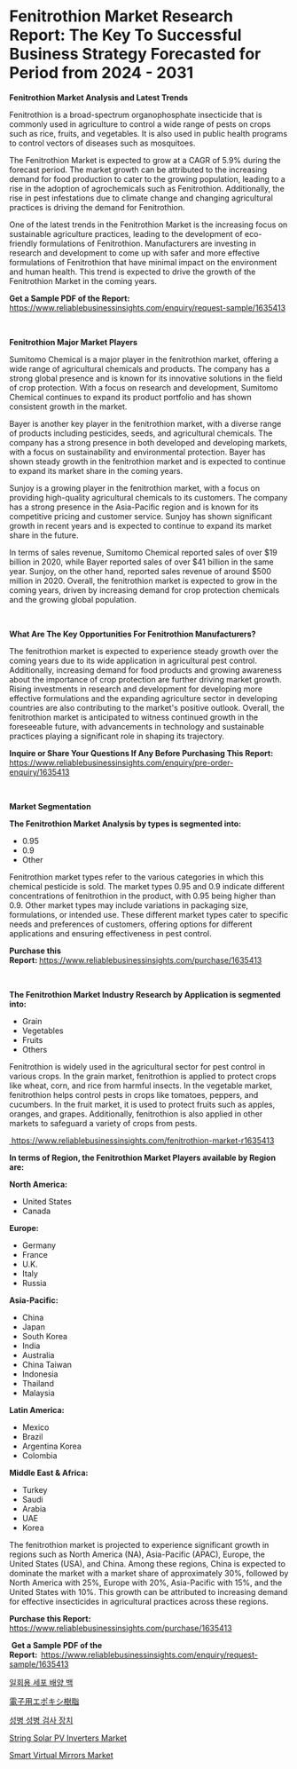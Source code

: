 <p><h1>Fenitrothion Market Research Report: The Key To Successful Business Strategy Forecasted for Period from 2024 - 2031</h1></p><p><strong>Fenitrothion Market Analysis and Latest Trends</strong></p>
<p><p>Fenitrothion is a broad-spectrum organophosphate insecticide that is commonly used in agriculture to control a wide range of pests on crops such as rice, fruits, and vegetables. It is also used in public health programs to control vectors of diseases such as mosquitoes.</p><p>The Fenitrothion Market is expected to grow at a CAGR of 5.9% during the forecast period. The market growth can be attributed to the increasing demand for food production to cater to the growing population, leading to a rise in the adoption of agrochemicals such as Fenitrothion. Additionally, the rise in pest infestations due to climate change and changing agricultural practices is driving the demand for Fenitrothion.</p><p>One of the latest trends in the Fenitrothion Market is the increasing focus on sustainable agriculture practices, leading to the development of eco-friendly formulations of Fenitrothion. Manufacturers are investing in research and development to come up with safer and more effective formulations of Fenitrothion that have minimal impact on the environment and human health. This trend is expected to drive the growth of the Fenitrothion Market in the coming years.</p></p>
<p><strong>Get a Sample PDF of the Report:&nbsp;</strong> <a href="https://www.reliablebusinessinsights.com/enquiry/request-sample/1635413">https://www.reliablebusinessinsights.com/enquiry/request-sample/1635413</a></p>
<p>&nbsp;</p>
<p><strong>Fenitrothion Major Market Players</strong></p>
<p><p>Sumitomo Chemical is a major player in the fenitrothion market, offering a wide range of agricultural chemicals and products. The company has a strong global presence and is known for its innovative solutions in the field of crop protection. With a focus on research and development, Sumitomo Chemical continues to expand its product portfolio and has shown consistent growth in the market.</p><p>Bayer is another key player in the fenitrothion market, with a diverse range of products including pesticides, seeds, and agricultural chemicals. The company has a strong presence in both developed and developing markets, with a focus on sustainability and environmental protection. Bayer has shown steady growth in the fenitrothion market and is expected to continue to expand its market share in the coming years.</p><p>Sunjoy is a growing player in the fenitrothion market, with a focus on providing high-quality agricultural chemicals to its customers. The company has a strong presence in the Asia-Pacific region and is known for its competitive pricing and customer service. Sunjoy has shown significant growth in recent years and is expected to continue to expand its market share in the future.</p><p>In terms of sales revenue, Sumitomo Chemical reported sales of over $19 billion in 2020, while Bayer reported sales of over $41 billion in the same year. Sunjoy, on the other hand, reported sales revenue of around $500 million in 2020. Overall, the fenitrothion market is expected to grow in the coming years, driven by increasing demand for crop protection chemicals and the growing global population.</p></p>
<p>&nbsp;</p>
<p><strong>What Are The Key Opportunities For Fenitrothion Manufacturers?</strong></p>
<p><p>The fenitrothion market is expected to experience steady growth over the coming years due to its wide application in agricultural pest control. Additionally, increasing demand for food products and growing awareness about the importance of crop protection are further driving market growth. Rising investments in research and development for developing more effective formulations and the expanding agriculture sector in developing countries are also contributing to the market's positive outlook. Overall, the fenitrothion market is anticipated to witness continued growth in the foreseeable future, with advancements in technology and sustainable practices playing a significant role in shaping its trajectory.</p></p>
<p><strong>Inquire or Share Your Questions If Any Before Purchasing This Report:</strong> <a href="https://www.reliablebusinessinsights.com/enquiry/pre-order-enquiry/1635413">https://www.reliablebusinessinsights.com/enquiry/pre-order-enquiry/1635413</a></p>
<p>&nbsp;</p>
<p><strong>Market Segmentation</strong></p>
<p><strong>The Fenitrothion Market Analysis by types is segmented into:</strong></p>
<p><ul><li>0.95</li><li>0.9</li><li>Other</li></ul></p>
<p><p>Fenitrothion market types refer to the various categories in which this chemical pesticide is sold. The market types 0.95 and 0.9 indicate different concentrations of fenitrothion in the product, with 0.95 being higher than 0.9. Other market types may include variations in packaging size, formulations, or intended use. These different market types cater to specific needs and preferences of customers, offering options for different applications and ensuring effectiveness in pest control.</p></p>
<p><strong>Purchase this Report:&nbsp;</strong><a href="https://www.reliablebusinessinsights.com/purchase/1635413">https://www.reliablebusinessinsights.com/purchase/1635413</a></p>
<p>&nbsp;</p>
<p><strong>The Fenitrothion Market Industry Research by Application is segmented into:</strong></p>
<p><ul><li>Grain</li><li>Vegetables</li><li>Fruits</li><li>Others</li></ul></p>
<p><p>Fenitrothion is widely used in the agricultural sector for pest control in various crops. In the grain market, fenitrothion is applied to protect crops like wheat, corn, and rice from harmful insects. In the vegetable market, fenitrothion helps control pests in crops like tomatoes, peppers, and cucumbers. In the fruit market, it is used to protect fruits such as apples, oranges, and grapes. Additionally, fenitrothion is also applied in other markets to safeguard a variety of crops from pests.</p></p>
<p><a href="https://www.reliablebusinessinsights.com/fenitrothion-market-r1635413">&nbsp;https://www.reliablebusinessinsights.com/fenitrothion-market-r1635413</a></p>
<p><strong>In terms of Region, the Fenitrothion Market Players available by Region are:</strong></p>
<p>
    <p> <strong> North America: </strong>
        <ul>
            <li>United States</li>
            <li>Canada</li>
        </ul>
        </p> 
    <p> <strong> Europe: </strong>
        <ul>
            <li>Germany</li>
            <li>France</li>
            <li>U.K.</li>
            <li>Italy</li>
            <li>Russia</li>
        </ul>
        </p> 
    <p> <strong> Asia-Pacific: </strong>
        <ul>
            <li>China</li>
            <li>Japan</li>
            <li>South Korea</li>
            <li>India</li>
            <li>Australia</li>
            <li>China Taiwan</li>
            <li>Indonesia</li>
            <li>Thailand</li>
            <li>Malaysia</li>
        </ul>
        </p> 
    <p> <strong> Latin America: </strong>
        <ul>
            <li>Mexico</li>
            <li>Brazil</li>
            <li>Argentina Korea</li>
            <li>Colombia</li>
        </ul>
        </p> 
    <p> <strong> Middle East & Africa: </strong>
        <ul>
            <li>Turkey</li>
            <li>Saudi</li>
            <li>Arabia</li>
            <li>UAE</li>
            <li>Korea</li>
        </ul>
    </p>
    </p>
<p><p>The fenitrothion market is projected to experience significant growth in regions such as North America (NA), Asia-Pacific (APAC), Europe, the United States (USA), and China. Among these regions, China is expected to dominate the market with a market share of approximately 30%, followed by North America with 25%, Europe with 20%, Asia-Pacific with 15%, and the United States with 10%. This growth can be attributed to increasing demand for effective insecticides in agricultural practices across these regions.</p></p>
<p><strong>Purchase this Report: </strong><a href="https://www.reliablebusinessinsights.com/purchase/1635413">https://www.reliablebusinessinsights.com/purchase/1635413</a></p>
<p>&nbsp;<strong>Get a Sample PDF of the Report:&nbsp;&nbsp;</strong><a href="https://www.reliablebusinessinsights.com/enquiry/request-sample/1635413">https://www.reliablebusinessinsights.com/enquiry/request-sample/1635413</a></p>
<p><strong></strong></p>
<p><p><a href="https://github.com/ConstantinVon/Market-Research-Report-List-1/blob/main/2360625126694.md">일회용 세포 배양 백</a></p><p><a href="https://github.com/bucuel854722/Market-Research-Report-List-2/blob/main/3962238119448.md">電子用エポキシ樹脂</a></p><p><a href="https://github.com/fatmarawatan39/Market-Research-Report-List-1/blob/main/6850373126695.md">성병 성병 검사 장치</a></p><p><a href="https://github.com/shotows/Market-Research-Report-List-3/blob/main/string-solar-pv-inverters-market.md">String Solar PV Inverters Market</a></p><p><a href="https://github.com/beatblasta/Market-Research-Report-List-3/blob/main/smart-virtual-mirrors-market.md">Smart Virtual Mirrors Market</a></p></p>